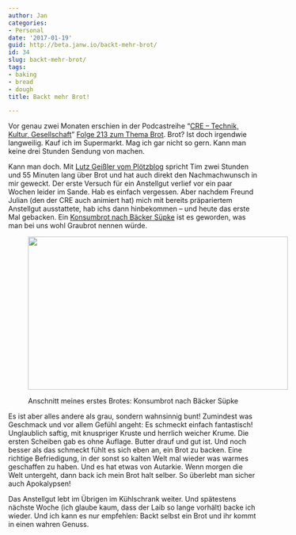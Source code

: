 ```yaml
---
author: Jan
categories:
- Personal
date: '2017-01-19'
guid: http://beta.janw.io/backt-mehr-brot/
id: 34
slug: backt-mehr-brot/
tags:
- baking
- bread
- dough
title: Backt mehr Brot!

---
```


Vor genau zwei Monaten erschien in der Podcastreihe &#8220;[CRE – Technik, Kultur, Gesellschaft](https://cre.fm/)&#8221; [Folge 213 zum Thema Brot](https://cre.fm/cre213-brot). Brot? Ist doch irgendwie langweilig. Kauf ich im Supermarkt. Mag ich gar nicht so gern. Kann man keine drei Stunden Sendung von machen.

Kann man doch. Mit [Lutz Geißler vom Plötzblog](https://www.ploetzblog.de/) spricht Tim zwei Stunden und 55 Minuten lang über Brot und hat auch direkt den Nachmachwunsch in mir geweckt. Der erste Versuch für ein Anstellgut verlief vor ein paar Wochen leider im Sande. Hab es einfach vergessen. Aber nachdem Freund Julian (den der CRE auch animiert hat) mich mit bereits präpariertem Anstellgut ausstattete, hab ichs dann hinbekommen – und heute das erste Mal gebacken. Ein [Konsumbrot nach Bäcker Süpke](https://www.ploetzblog.de/2009/08/16/gebacken-konsumbrot/) ist es geworden, was man bei uns wohl Graubrot nennen würde.

<!--more--><figure id="attachment_168" style="width: 525px" class="wp-caption alignleft">

<img src="https://i0.wp.com/janw.io/wp-content/uploads/2017/01/konsumbrot-1024x603.jpg?resize=525%2C309&#038;quality=100&#038;strip=all&#038;ssl=1" alt="" width="525" height="309" class="size-large wp-image-168" srcset="https://i0.wp.com/janw.xyz/wp-content/uploads/2017/01/konsumbrot.jpg?resize=1024%2C603&quality=100&strip=all&ssl=1 1024w, https://i0.wp.com/janw.xyz/wp-content/uploads/2017/01/konsumbrot.jpg?resize=300%2C177&quality=100&strip=all&ssl=1 300w, https://i0.wp.com/janw.xyz/wp-content/uploads/2017/01/konsumbrot.jpg?resize=768%2C452&quality=100&strip=all&ssl=1 768w, https://i0.wp.com/janw.xyz/wp-content/uploads/2017/01/konsumbrot.jpg?w=1600&quality=100&strip=all&ssl=1 1600w" sizes="(max-width: 525px) 100vw, 525px" data-recalc-dims="1" /><figcaption class="wp-caption-text">Anschnitt meines erstes Brotes: Konsumbrot nach Bäcker Süpke</figcaption></figure>

Es ist aber alles andere als grau, sondern wahnsinnig bunt! Zumindest was Geschmack und vor allem Gefühl angeht: Es schmeckt einfach fantastisch! Unglaublich saftig, mit knuspriger Kruste und herrlich weicher Krume. Die ersten Scheiben gab es ohne Auflage. Butter drauf und gut ist. Und noch besser als das schmeckt fühlt es sich eben an, ein Brot zu backen. Eine richtige Befriedigung, in der sonst so kalten Welt mal wieder was warmes geschaffen zu haben. Und es hat etwas von Autarkie. Wenn morgen die Welt untergeht, dann back ich mein Brot halt selber. So überlebt man sicher auch Apokalypsen!

Das Anstellgut lebt im Übrigen im Kühlschrank weiter. Und spätestens nächste Woche (ich glaube kaum, dass der Laib so lange vorhält) backe ich wieder. Und ich kann es nur empfehlen: Backt selbst ein Brot und ihr kommt in einen wahren Genuss.